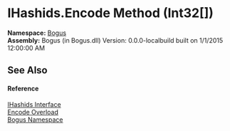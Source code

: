 # IHashids.Encode Method (Int32[])
 

**Namespace:**&nbsp;<a href="N_Bogus">Bogus</a><br />**Assembly:**&nbsp;Bogus (in Bogus.dll) Version: 0.0.0-localbuild built on 1/1/2015 12:00:00 AM

## See Also


#### Reference
<a href="T_Bogus_IHashids">IHashids Interface</a><br /><a href="Overload_Bogus_IHashids_Encode">Encode Overload</a><br /><a href="N_Bogus">Bogus Namespace</a><br />